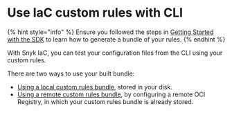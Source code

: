 # Use IaC custom rules with CLI

{% hint style="info" %}
Ensure you followed the steps in [Getting Started with the SDK](../getting-started-with-the-sdk/) to learn how to generate a bundle of your rules.
{% endhint %}

With Snyk IaC, you can test your configuration files from the CLI using your custom rules.

There are two ways to use your built bundle:

* [Using a local custom rules bundle](using-a-local-custom-rules-bundle.md), stored in your disk.
* [Using a remote custom rules bundle](using-a-remote-custom-rules-bundle.md), by configuring a remote OCI Registry, in which your custom rules bundle is already stored.
